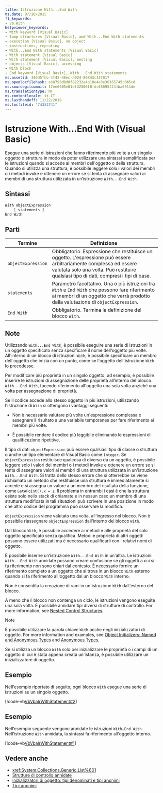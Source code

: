 ```yaml
---
title: Istruzione With...End With
ms.date: 07/20/2015
f1_keywords:
- vb.With
helpviewer_keywords:
- With keyword [Visual Basic]
- loop structures [Visual Basic], and With...End With statements
- execution [Visual Basic], on object
- instructions, repeating
- With...End With statements [Visual Basic]
- With statement [Visual Basic]
- With statement [Visual Basic], nesting
- objects [Visual Basic], accessing
- With block
- End keyword [Visual Basic], With...End With statements
ms.assetid: 340d5fbb-4f43-48ec-a024-80843c137817
ms.openlocfilehash: eb8790d0d8f82232a4b10e4e0e30165745c065c0
ms.sourcegitcommit: 17ee6605e01ef32506f8fdc686954244ba6911de
ms.translationtype: MT
ms.contentlocale: it-IT
ms.lasthandoff: 11/22/2019
ms.locfileid: "74352741"
---
```

# <a name="withend-with-statement-visual-basic"></a>Istruzione With...End With (Visual Basic)

Esegue una serie di istruzioni che fanno riferimento più volte a un singolo oggetto o struttura in modo da poter utilizzare una sintassi semplificata per le istruzioni quando si accede ai membri dell'oggetto o della struttura.  Quando si utilizza una struttura, è possibile leggere solo i valori dei membri o i metodi invoke e ottenere un errore se si tenta di assegnare valori ai membri di una struttura utilizzata in un'istruzione `With...End With`.

## <a name="syntax"></a>Sintassi

```vb
With objectExpression
    [ statements ]
End With
```

## <a name="parts"></a>Parti

|Termine|Definizione|
|---|---|
|`objectExpression`|Obbligatorio. Espressione che restituisce un oggetto. L'espressione può essere arbitrariamente complessa ed essere valutata solo una volta. Può restituire qualsiasi tipo di dati, compresi i tipi di base.|
|`statements`|Parametro facoltativo. Una o più istruzioni tra `With` e `End With` che possono fare riferimento ai membri di un oggetto che verrà prodotto dalla valutazione di `objectExpression`.|
|`End With`|Obbligatorio. Termina la definizione del blocco `With`.|

## <a name="remarks"></a>Note

Utilizzando `With...End With`, è possibile eseguire una serie di istruzioni in un oggetto specificato senza specificare il nome dell'oggetto più volte. All'interno di un blocco di istruzioni `With`, è possibile specificare un membro dell'oggetto che inizia con un punto, come se l'oggetto dell'istruzione `With` lo precedesse.

Per modificare più proprietà in un singolo oggetto, ad esempio, è possibile inserire le istruzioni di assegnazione delle proprietà all'interno del blocco `With...End With`, facendo riferimento all'oggetto una sola volta anziché una volta per assegnazione di proprietà.

Se il codice accede allo stesso oggetto in più istruzioni, utilizzando l'istruzione di `With` si ottengono i vantaggi seguenti:

- Non è necessario valutare più volte un'espressione complessa o assegnare il risultato a una variabile temporanea per fare riferimento ai membri più volte.

- È possibile rendere il codice più leggibile eliminando le espressioni di qualificazione ripetitive.

Il tipo di dati `objectExpression` può essere qualsiasi tipo di classe o struttura o anche un tipo elementare di Visual Basic come `Integer`.  Se `objectExpression` restituisce qualcosa di diverso da un oggetto, è possibile leggere solo i valori dei membri o i metodi invoke e ottenere un errore se si tenta di assegnare valori ai membri di una struttura utilizzata in un'istruzione `With...End With`.  Si tratta dello stesso errore che si otterrebbe se viene richiamato un metodo che restituisce una struttura e immediatamente si accede e si assegna un valore a un membro del risultato della funzione, come `GetAPoint().x = 1`.  Il problema in entrambi i casi è che la struttura esiste solo nello stack di chiamate e in nessun caso un membro di una struttura modificata in tali situazioni può scrivere in una posizione in modo che altro codice del programma può osservare la modifica.

`objectExpression` viene valutato una volta, all'ingresso nel blocco. Non è possibile riassegnare `objectExpression` dall'interno del blocco `With`.

Dal blocco `With`, è possibile accedere ai metodi e alle proprietà del solo oggetto specificato senza qualifica. Metodi e proprietà di altri oggetti possono essere utilizzati ma è necessario qualificarli con i relativi nomi di oggetto.

È possibile inserire un'istruzione `With...End With` in un'altra. Le istruzioni `With...End With` annidate possono creare confusione se gli oggetti a cui si fa riferimento non sono chiari dal contesto. È necessario fornire un riferimento completo a un oggetto che si trova in un blocco `With` esterno quando si fa riferimento all'oggetto dal un blocco `With` interno.

Non è consentita la creazione di rami in un'istruzione `With` dall'esterno del blocco.

A meno che il blocco non contenga un ciclo, le istruzioni vengono eseguite una sola volta. È possibile annidare tipi diversi di strutture di controllo. For more information, see [Nested Control Structures](../../../visual-basic/programming-guide/language-features/control-flow/nested-control-structures.md).

> [!NOTE]
> È possibile utilizzare la parola chiave `With` anche negli inizializzatori di oggetto. For more information and examples, see [Object Initializers: Named and Anonymous Types](../../../visual-basic/programming-guide/language-features/objects-and-classes/object-initializers-named-and-anonymous-types.md) and [Anonymous Types](../../../visual-basic/programming-guide/language-features/objects-and-classes/anonymous-types.md).
>
> Se si utilizza un blocco `With` solo per inizializzare le proprietà o i campi di un oggetto di cui è stata appena creata un'istanza, è possibile utilizzare un inizializzatore di oggetto.

## <a name="example"></a>Esempio

Nell'esempio riportato di seguito, ogni blocco `With` esegue una serie di istruzioni su un singolo oggetto.

[!code-vb[VbVbalrWithStatement#2](~/samples/snippets/visualbasic/VS_Snippets_VBCSharp/vbvbalrwithstatement/vb/mainwindow.xaml.vb#2)]

## <a name="example"></a>Esempio

Nell'esempio seguente vengono annidate le istruzioni `With…End With`. Nell'istruzione `With` annidata, la sintassi fa riferimento all'oggetto interno.

[!code-vb[VbVbalrWithStatement#1](~/samples/snippets/visualbasic/VS_Snippets_VBCSharp/vbvbalrwithstatement/vb/mainwindow.xaml.vb#1)]

## <a name="see-also"></a>Vedere anche

- <xref:System.Collections.Generic.List%601>
- [Strutture di controllo annidate](../../../visual-basic/programming-guide/language-features/control-flow/nested-control-structures.md)
- [Inizializzatori di oggetto: tipi denominati e tipi anonimi](../../../visual-basic/programming-guide/language-features/objects-and-classes/object-initializers-named-and-anonymous-types.md)
- [Tipi anonimi](../../../visual-basic/programming-guide/language-features/objects-and-classes/anonymous-types.md)
